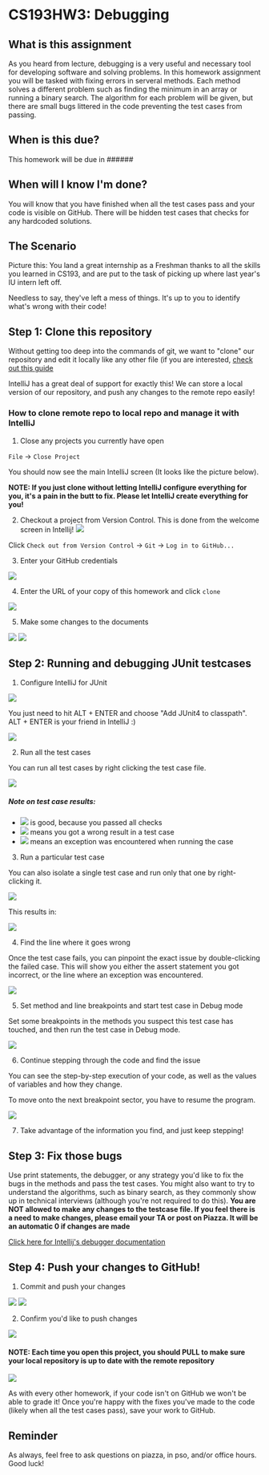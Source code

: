 # CS193HW3: Debugging 

## What is this assignment
As you heard from lecture, debugging is a very useful and necessary tool for developing software and solving problems. In this homework assignment you will be tasked with fixing errors in serveral methods. Each method solves a different problem such as finding the minimum in an array or running a binary search. The algorithm for each problem will be given, but there are small bugs littered in the code preventing the test cases from passing. 

## When is this due?
This homework will be due in ######

## When will I know I'm done?
You will know that you have finished when all the test cases pass and your code is visible on GitHub. There will be hidden test cases that checks for any hardcoded solutions.

## The Scenario
Picture this: You land a great internship as a Freshman thanks to all the skills you learned in CS193, and are put to the task of picking up where last year's IU intern left off.

Needless to say, they've left a mess of things. It's up to you to identify what's wrong with their code!

## Step 1: Clone this repository
Without getting too deep into the commands of git, we want to "clone" our repository and edit it locally
like any other file (if you are interested, [check out this guide](http://rogerdudler.github.io/git-guide/) 

IntelliJ has a great deal of support for exactly this! We can store a local version of our repository, and 
push any changes to the remote repo easily!

### How to clone remote repo to local repo and manage it with IntelliJ

1. Close any projects you currently have open

`File` -> `Close Project`

You should now see the main IntelliJ screen (It looks like the picture below).

**NOTE: If you just clone without letting IntelliJ configure everything for you, it's a pain in the butt to fix. Please let IntelliJ create everything for you!**

2. Checkout a project from Version Control.  This is done from the welcome screen in Intellij!
![](./images/intellij-welcome.png) 

Click `Check out from Version Control` -> `Git` -> `Log in to GitHub...`

3. Enter your GitHub credentials

![](./images/intellij-github-login.png)

4. Enter the URL of your copy of this homework and click `clone`

![](./images/intellij-checkout-repo.png)

5. Make some changes to the documents

![](./images/print_before.png)
![](./images/print_after.png)

## Step 2: Running and debugging JUnit testcases
1.  Configure IntelliJ for JUnit

![](./images/test-pre-import.png)

You just need to hit ALT + ENTER and choose "Add JUnit4 to classpath". ALT + ENTER is your friend in IntelliJ :)

![](./images/test-resolve-import.png)

2.  Run all the test cases

You can run all test cases by right clicking the test case file.

![](./images/test-run-all.png)

##### Note on test case results:
- ![](./images/test-green.png) is good, because you passed all checks
- ![](./images/test-yellow.png) means you got a wrong result in a test case
- ![](./images/test-red.png) means an exception was encountered when running the case

3) Run a particular test case

You can also isolate a single test case and run only that one by right-clicking it.

![](./images/test-run-one.png)

This results in:

![](./images/test-run-one-result.png)

4) Find the line where it goes wrong

Once the test case fails, you can pinpoint the exact issue by double-clicking the failed
case. This will show you either the assert statement you got incorrect, or the line where
an exception was encountered.

![](./images/test-highlight.png)

5) Set method and line breakpoints and start test case in Debug mode

Set some breakpoints in the methods you suspect this test case has 
touched, and then run the test case in Debug mode.

![](./images/test-start-debugging.png)

6) Continue stepping through the code and find the issue

You can see the step-by-step execution of your code, as well as the values of variables
and how they change.

To move onto the next breakpoint sector, you have to resume the program.

![](./images/test-step-button.png)

7) Take advantage of the information you find, and just keep stepping!


## Step 3: Fix those bugs
Use print statements, the debugger, or any strategy you'd like to fix the bugs in the methods and pass the test cases. You might also want to try to understand the algorithms, such as binary search, as they commonly show up in technical interviews (although you're not required to do this). 
**You are NOT allowed to make any changes to the testcase file. If you feel there is a need to make changes, please email your TA or post on Piazza. It will be an automatic 0 if changes are made**

[Click here for Intellij's debugger documentation](https://www.jetbrains.com/help/idea/debugging-code.html)

## Step 4: Push your changes to GitHub!
1. Commit and push your changes

![](./images/intellij_commit_button.png)
![](./images/intellij_commit_dialog.png)

2. Confirm you'd like to push changes

![](./images/intellij_push_dialog.png)

#### NOTE: Each time you open this project, you should PULL to make sure your local repository is up to date with the remote repository

![](./images/intellij_pull_button.png)

As with every other homework, if your code isn't on GitHub we won't be able to grade it!  Once you're happy with the fixes you've made to the code (likely when all the test cases pass), save your work to GitHub.

## Reminder
As always, feel free to ask questions on piazza, in pso, and/or office hours. Good luck!

